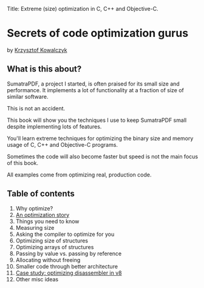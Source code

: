 Title: Extreme (size) optimization in C, C++ and Objective-C.

# Secrets of code optimization gurus

by [Krzysztof Kowalczyk](http://blog.kowalczyk.info)

## What is this about?

SumatraPDF, a project I started, is often praised for its small size and
performance. It implements a lot of functionality at a fraction of size
of similar software.

This is not an accident.

This book will show you the techniques I use to keep SumatraPDF small despite
implementing lots of features.

You'll learn extreme techniques for optimizing the binary size and memory
usage of C, C++ and Objective-C programs.

Sometimes the code will also become faster but speed is not the main focus of
this book.

All examples come from optimizing real, production code.

## Table of contents

1.  Why optimize?
2.  [An optimization story](optimization_story.html)
3.  Things you need to know
4.  Measuring size
5.  Asking the compiler to optimize for you
6.  Optimizing size of structures
7.  Optimizing arrays of structures
8.  Passing by value vs. passing by reference
9.  Allocating without freeing
10. Smaller code through better architecture
11. [Case study: optimizing disassembler in v8](optimizing_v8.html)
12. Other misc ideas
